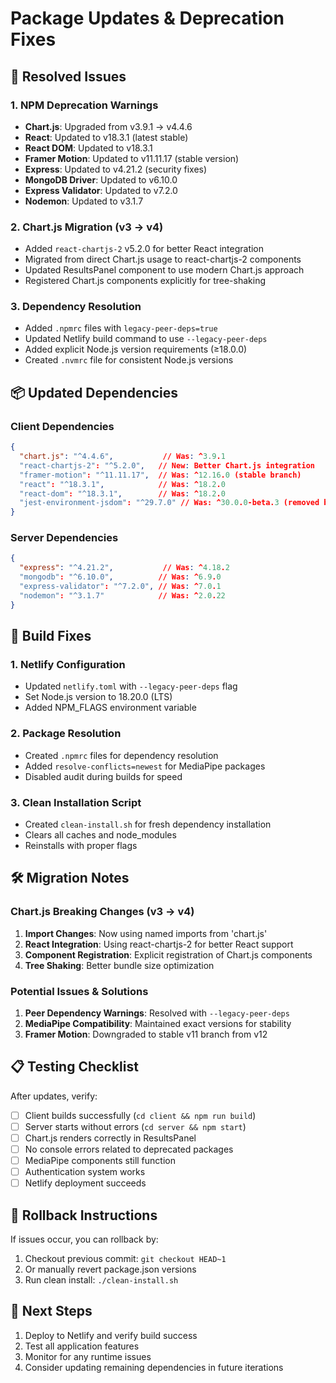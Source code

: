 # Package Updates & Deprecation Fixes

## 🔧 Resolved Issues

### 1. NPM Deprecation Warnings
- **Chart.js**: Upgraded from v3.9.1 → v4.4.6
- **React**: Updated to v18.3.1 (latest stable)
- **React DOM**: Updated to v18.3.1
- **Framer Motion**: Updated to v11.11.17 (stable version)
- **Express**: Updated to v4.21.2 (security fixes)
- **MongoDB Driver**: Updated to v6.10.0
- **Express Validator**: Updated to v7.2.0
- **Nodemon**: Updated to v3.1.7

### 2. Chart.js Migration (v3 → v4)
- Added `react-chartjs-2` v5.2.0 for better React integration
- Migrated from direct Chart.js usage to react-chartjs-2 components
- Updated ResultsPanel component to use modern Chart.js approach
- Registered Chart.js components explicitly for tree-shaking

### 3. Dependency Resolution
- Added `.npmrc` files with `legacy-peer-deps=true`
- Updated Netlify build command to use `--legacy-peer-deps`
- Added explicit Node.js version requirements (≥18.0.0)
- Created `.nvmrc` file for consistent Node.js versions

## 📦 Updated Dependencies

### Client Dependencies
```json
{
  "chart.js": "^4.4.6",           // Was: ^3.9.1
  "react-chartjs-2": "^5.2.0",   // New: Better Chart.js integration
  "framer-motion": "^11.11.17",  // Was: ^12.16.0 (stable branch)
  "react": "^18.3.1",            // Was: ^18.2.0
  "react-dom": "^18.3.1",        // Was: ^18.2.0
  "jest-environment-jsdom": "^29.7.0" // Was: ^30.0.0-beta.3 (removed beta)
}
```

### Server Dependencies
```json
{
  "express": "^4.21.2",           // Was: ^4.18.2
  "mongodb": "^6.10.0",          // Was: ^6.9.0
  "express-validator": "^7.2.0", // Was: ^7.0.1
  "nodemon": "^3.1.7"            // Was: ^2.0.22
}
```

## 🚀 Build Fixes

### 1. Netlify Configuration
- Updated `netlify.toml` with `--legacy-peer-deps` flag
- Set Node.js version to 18.20.0 (LTS)
- Added NPM_FLAGS environment variable

### 2. Package Resolution
- Created `.npmrc` files for dependency resolution
- Added `resolve-conflicts=newest` for MediaPipe packages
- Disabled audit during builds for speed

### 3. Clean Installation Script
- Created `clean-install.sh` for fresh dependency installation
- Clears all caches and node_modules
- Reinstalls with proper flags

## 🛠️ Migration Notes

### Chart.js Breaking Changes (v3 → v4)
1. **Import Changes**: Now using named imports from 'chart.js'
2. **React Integration**: Using react-chartjs-2 for better React support
3. **Component Registration**: Explicit registration of Chart.js components
4. **Tree Shaking**: Better bundle size optimization

### Potential Issues & Solutions
1. **Peer Dependency Warnings**: Resolved with `--legacy-peer-deps`
2. **MediaPipe Compatibility**: Maintained exact versions for stability
3. **Framer Motion**: Downgraded to stable v11 branch from v12

## 📋 Testing Checklist

After updates, verify:
- [ ] Client builds successfully (`cd client && npm run build`)
- [ ] Server starts without errors (`cd server && npm start`)
- [ ] Chart.js renders correctly in ResultsPanel
- [ ] No console errors related to deprecated packages
- [ ] MediaPipe components still function
- [ ] Authentication system works
- [ ] Netlify deployment succeeds

## 🔄 Rollback Instructions

If issues occur, you can rollback by:
1. Checkout previous commit: `git checkout HEAD~1`
2. Or manually revert package.json versions
3. Run clean install: `./clean-install.sh`

## 🎯 Next Steps

1. Deploy to Netlify and verify build success
2. Test all application features
3. Monitor for any runtime issues
4. Consider updating remaining dependencies in future iterations 